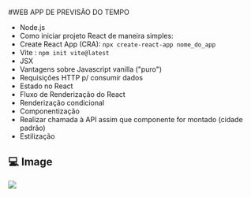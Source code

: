 #WEB APP DE PREVISÃO DO TEMPO

-  Node.js
-  Como iniciar projeto React de maneira simples:
  - Create React App (CRA):
  ```npx create-react-app nome_do_app``` 
  - Vite :
  ```npm init vite@latest```
-  JSX
-  Vantagens sobre Javascript vanilla ("puro")
-  Requisições HTTP p/ consumir dados
-  Estado no React
-  Fluxo de Renderização do React
-  Renderização condicional
-  Componentização
-  Realizar chamada à API assim que componente for montado (cidade padrão)
-  Estilização

## 💻 Image

<img src="https://imgur.com/WsgOgDb" />

